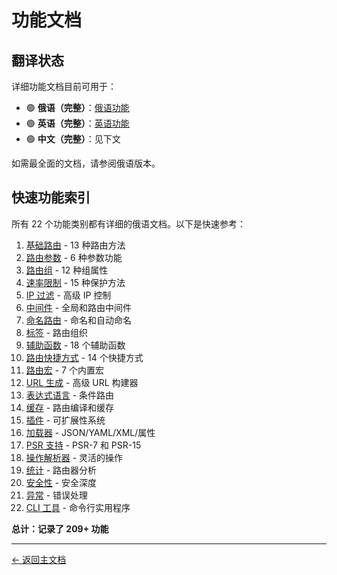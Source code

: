 # 功能文档

## 翻译状态

详细功能文档目前可用于：
- 🟢 **俄语（完整）**：[俄语功能](../../ru/features/)
- 🟢 **英语（完整）**：[英语功能](../../en/features/)
- 🟢 **中文（完整）**：见下文

如需最全面的文档，请参阅俄语版本。

## 快速功能索引

所有 22 个功能类别都有详细的俄语文档。以下是快速参考：

1. [基础路由](../../ru/features/01_BASIC_ROUTING.md) - 13 种路由方法
2. [路由参数](../../ru/features/02_ROUTE_PARAMETERS.md) - 6 种参数功能
3. [路由组](../../ru/features/03_ROUTE_GROUPS.md) - 12 种组属性
4. [速率限制](../../ru/features/04_RATE_LIMITING.md) - 15 种保护方法
5. [IP 过滤](../../ru/features/05_IP_FILTERING.md) - 高级 IP 控制
6. [中间件](../../ru/features/06_MIDDLEWARE.md) - 全局和路由中间件
7. [命名路由](../../ru/features/07_NAMED_ROUTES.md) - 命名和自动命名
8. [标签](../../ru/features/08_TAGS.md) - 路由组织
9. [辅助函数](../../ru/features/09_HELPER_FUNCTIONS.md) - 18 个辅助函数
10. [路由快捷方式](../../ru/features/10_ROUTE_SHORTCUTS.md) - 14 个快捷方式
11. [路由宏](../../ru/features/11_ROUTE_MACROS.md) - 7 个内置宏
12. [URL 生成](../../ru/features/12_URL_GENERATION.md) - 高级 URL 构建器
13. [表达式语言](../../ru/features/13_EXPRESSION_LANGUAGE.md) - 条件路由
14. [缓存](../../ru/features/14_CACHING.md) - 路由编译和缓存
15. [插件](../../ru/features/15_PLUGINS.md) - 可扩展性系统
16. [加载器](../../ru/features/16_LOADERS.md) - JSON/YAML/XML/属性
17. [PSR 支持](../../ru/features/17_PSR_SUPPORT.md) - PSR-7 和 PSR-15
18. [操作解析器](../../ru/features/18_ACTION_RESOLVER.md) - 灵活的操作
19. [统计](../../ru/features/19_STATISTICS.md) - 路由器分析
20. [安全性](../../ru/features/20_SECURITY.md) - 安全深度
21. [异常](../../ru/features/21_EXCEPTIONS.md) - 错误处理
22. [CLI 工具](../../ru/features/22_CLI_TOOLS.md) - 命令行实用程序

**总计：记录了 209+ 功能**

---

[← 返回主文档](../README.md)

